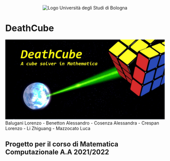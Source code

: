 <p align="center">
  <img src="https://www.unibo.it/it/immagini/1_UNIBO_Ateneo_vert_pos.jpg/@@images/51c830e4-97ca-4516-bdf8-64ea327bdab3.jpeg" alt="Logo Università degli Studi di Bologna"/>
</p>

# DeathCube
![DeathCube](Images/DeathCube_Logo.jpg)
Balugani Lorenzo - Benetton Alessandro - Cosenza Alessandra - Crespan Lorenzo - Li Zhiguang - Mazzocato Luca

## Progetto per il corso di Matematica Computazionale A.A 2021/2022
